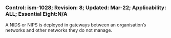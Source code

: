 ### Control: ism-1028; Revision: 8; Updated: Mar-22; Applicability: ALL; Essential Eight:N/A
<p>A NIDS or NIPS is deployed in gateways between an organisation’s networks and other networks they do not manage.</p>